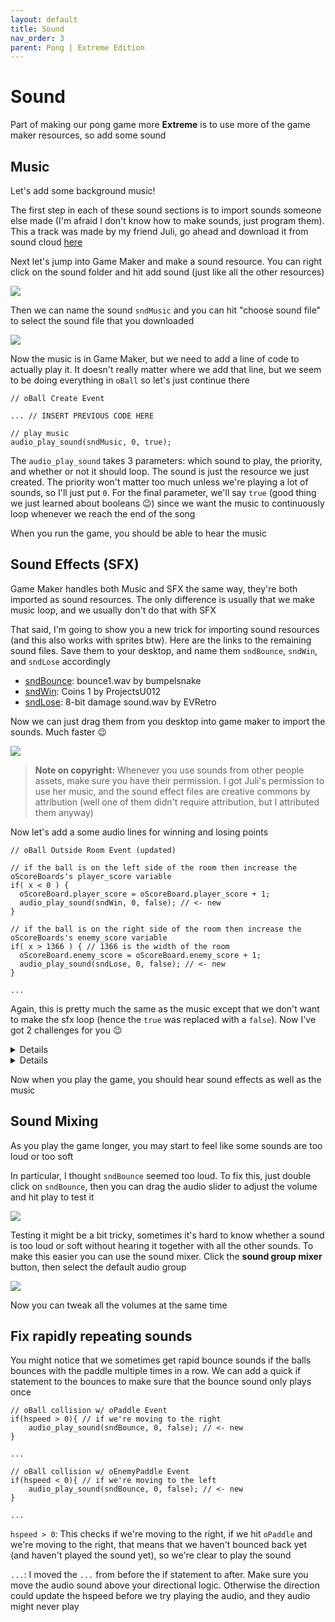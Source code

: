 ```yaml
---
layout: default
title: Sound
nav_order: 3
parent: Pong | Extreme Edition
---
```


# Sound

Part of making our pong game more **Extreme** is to use more of the game maker resources, so add some sound

## Music

Let's add some background music!

The first step in each of these sound sections is to import sounds someone else made (I'm afraid I don't know how to make sounds, just program them). This a track was made by my friend Juli, go ahead and download it from sound cloud [here](https://soundcloud.com/yuli_indigo/trajectory-final/s-jJfy8btQWFa?si=507ba3c01d0a4730976541c82cc1e9d7&utm_source=clipboard&utm_medium=text&utm_campaign=social_sharing)

Next let's jump into Game Maker and make a sound resource. You can right click on the sound folder and hit add sound (just like all the other resources)

![](../../images/pong/create_sound.gif)

Then we can name the sound ``sndMusic`` and you can hit "choose sound file" to select the sound file that you downloaded

![](../../images/pong/name_sound.png)

Now the music is in Game Maker, but we need to add a line of code to actually play it. It doesn't really matter where we add that line, but we seem to be doing everything in `oBall` so let's just continue there

```
// oBall Create Event

... // INSERT PREVIOUS CODE HERE

// play music
audio_play_sound(sndMusic, 0, true);
```

The ``audio_play_sound`` takes 3 parameters: which sound to play, the priority, and whether or not it should loop. The sound is just the resource we just created. The priority won't matter too much unless we're playing a lot of sounds, so I'll just put ``0``. For the final parameter, we'll say ``true`` (good thing we just learned about booleans 😉) since we want the music to continuously loop whenever we reach the end of the song

When you run the game, you should be able to hear the music

## Sound Effects (SFX)

Game Maker handles both Music and SFX the same way, they're both imported as sound resources. The only difference is usually that we make music loop, and we usually don't do that with SFX

That said, I'm going to show you a new trick for importing sound resources (and this also works with sprites btw). Here are the links to the remaining sound files. Save them to your desktop, and name them ``sndBounce``, ``sndWin``, and ``sndLose`` accordingly

- [sndBounce](https://freesound.org/people/bumpelsnake/sounds/456563/): bounce1.wav by  bumpelsnake
- [sndWin](https://freesound.org/people/ProjectsU012/sounds/341695/): Coins 1 by ProjectsU012
- [sndLose](https://freesound.org/people/EVRetro/sounds/501104/): 8-bit damage sound.wav by EVRetro

Now we can just drag them from you desktop into game maker to import the sounds. Much faster 😉

![](../../images/pong/import_sfx.gif)

> **Note on copyright:** Whenever you use sounds from other people assets, make sure you have their permission. I got Juli's permission to use her music, and the sound effect files are creative commons by attribution (well one of them didn't require attribution, but I attributed them anyway)

Now let's add a some audio lines for winning and losing points

```
// oBall Outside Room Event (updated)

// if the ball is on the left side of the room then increase the oScoreBoards's player_score variable
if( x < 0 ) {
  oScoreBoard.player_score = oScoreBoard.player_score + 1;
  audio_play_sound(sndWin, 0, false); // <- new
}

// if the ball is on the right side of the room then increase the oScoreBoards's enemy_score variable
if( x > 1366 ) { // 1366 is the width of the room
  oScoreBoard.enemy_score = oScoreBoard.enemy_score + 1;
  audio_play_sound(sndLose, 0, false); // <- new
}

...
```

Again, this is pretty much the same as the music except that we don't want to make the sfx loop (hence the ``true`` was replaced with a ``false``). Now I've got 2 challenges for you 😉


<details data-summary="Can you update the score logic to use the += syntax?" markdown="1">

May as well make some improvements while we're here, right? Here's the updated version using the shortened ``+=`` syntax

```
// oBall Outside Room Event

// if the ball is on the left side of the room then increase the oScoreBoards's player_score variable
if( x < 0 ) {
  oScoreBoard.player_score += 1;
  audio_play_sound(sndWin, 0, false); // <- new
}

// if the ball is on the right side of the room then increase the oScoreBoards's enemy_score variable
if( x > 1366 ) { // 1366 is the width of the room
  oScoreBoard.enemy_score += 1;
  audio_play_sound(sndLose, 0, false); // <- new
}

...
```

</details>

<details data-summary="Can you figure out how to add the bounce sound?" markdown="1">

It's just once line of code, but we're bouncing with a lot of things so we need to tag it onto a lot of events

```
// oBall collision w/ oWall Event  
...
audio_play_sound(sndBounce, 0, false);

// oBall collision w/ oPaddle Event
...
audio_play_sound(sndBounce, 0, false);

// oBall collision w/ oEnemyPaddle Event
...
audio_play_sound(sndBounce, 0, false);
```
</details>

Now when you play the game, you should hear sound effects as well as the music

## Sound Mixing

As you play the game longer, you may start to feel like some sounds are too loud or too soft

In particular, I thought ``sndBounce`` seemed too loud. To fix this, just double click on ``sndBounce``, then you can drag the audio slider to adjust the volume and hit play to test it

![](../../images/pong/tweak_audio_volume.gif)

Testing it might be a bit tricky, sometimes it's hard to know whether a sound is too loud or soft without hearing it together with all the other sounds. To make this easier you can use the sound mixer. Click the **sound group mixer** button, then select the default audio group

![](../../images/pong/sound_mixer.gif)

Now you can tweak all the volumes at the same time

## Fix rapidly repeating sounds

You might notice that we sometimes get rapid bounce sounds if the balls bounces with the paddle multiple times in a row. We can add a quick if statement to the bounces to make sure that the bounce sound only plays once

```
// oBall collision w/ oPaddle Event
if(hspeed > 0){ // if we're moving to the right
    audio_play_sound(sndBounce, 0, false); // <- new
}

...

// oBall collision w/ oEnemyPaddle Event
if(hspeed < 0){ // if we're moving to the left
    audio_play_sound(sndBounce, 0, false); // <- new
}

...
```

``hspeed > 0``: This checks if we're moving to the right, if we hit ``oPaddle`` and we're moving to the right, that means that we haven't bounced back yet (and haven't played the sound yet), so we're clear to play the sound

``...``: I moved the ``...`` from before the if statement to after. Make sure you move the audio sound above your directional logic. Otherwise the direction could update the hspeed before we try playing the audio, and they audio might never play
